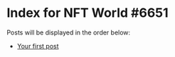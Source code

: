 # Index for NFT World #6651
Posts will be displayed in the order below:

- [Your first post](./001-first.md)

